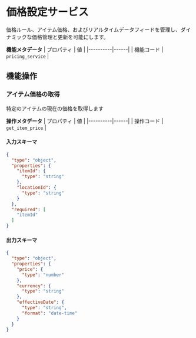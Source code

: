 # 価格設定サービス
価格ルール、アイテム価格、およびリアルタイムデータフィードを管理し、ダイナミックな価格管理と更新を可能にします。

**機能メタデータ**
| プロパティ | 値 |
|----------|------|
| 機能コード | `pricing_service` |

## 機能操作

### アイテム価格の取得
特定のアイテムの現在の価格を取得します

**操作メタデータ**
| プロパティ | 値 |
|----------|------|
| 操作コード | `get_item_price` |

#### 入力スキーマ
```json operation input schema
{
  "type": "object",
  "properties": {
    "itemId": {
      "type": "string"
    },
    "locationId": {
      "type": "string"
    }
  },
  "required": [
    "itemId"
  ]
}
```

#### 出力スキーマ
```json operation output schema
{
  "type": "object",
  "properties": {
    "price": {
      "type": "number"
    },
    "currency": {
      "type": "string"
    },
    "effectiveDate": {
      "type": "string",
      "format": "date-time"
    }
  }
}
```
